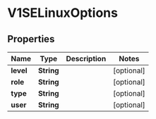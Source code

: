 

# V1SELinuxOptions

## Properties

Name | Type | Description | Notes
------------ | ------------- | ------------- | -------------
**level** | **String** |  |  [optional]
**role** | **String** |  |  [optional]
**type** | **String** |  |  [optional]
**user** | **String** |  |  [optional]



